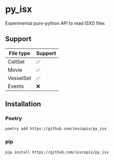 # py_isx

Experimental pure-python API to read ISXD files

## Support

|  File type | Support |
|  --------- | ------- |
| CellSet   | ✅ |
| Movie   | ✅ |
| VesselSet   | ✅ |
| Events   | ❌ |


## Installation

### Poetry

```bash
poetry add https://github.com/inscopix/py_isx
```

### pip


```bash
pip install https://github.com/inscopix/py_isx
```